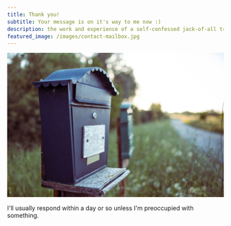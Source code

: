 ```yaml
---
title: Thank you!
subtitle: Your message is on it's way to me now :)
description: the work and experience of a self-confessed jack-of-all trades
featured_image: /images/contact-mailbox.jpg
---
```


![](/images/contact-mailbox.jpg)

I'll usually respond within a day or so unless I'm preoccupied with something.
